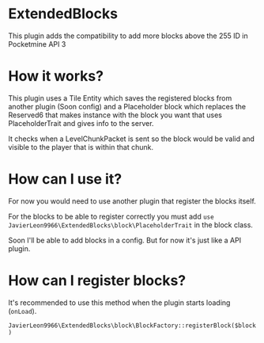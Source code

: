 # ExtendedBlocks
This plugin adds the compatibility to add more blocks above the 255 ID in Pocketmine API 3

# How it works?
This plugin uses a Tile Entity which saves the registered blocks from another plugin (Soon config) and a Placeholder block which replaces the Reserved6 that makes instance with the block you want that uses PlaceholderTrait and gives info to the server.

It checks when a LevelChunkPacket is sent so the block would be valid and visible to the player that is within that chunk.

# How can I use it?
For now you would need to use another plugin that register the blocks itself.

For the blocks to be able to register correctly you must add `use JavierLeon9966\ExtendedBlocks\block\PlaceholderTrait` in the block class.

Soon I'll be able to add blocks in a config. But for now it's just like a API plugin.

# How can I register blocks?
It's recommended to use this method when the plugin starts loading (`onLoad`).

`JavierLeon9966\ExtendedBlocks\block\BlockFactory::registerBlock($block)`

